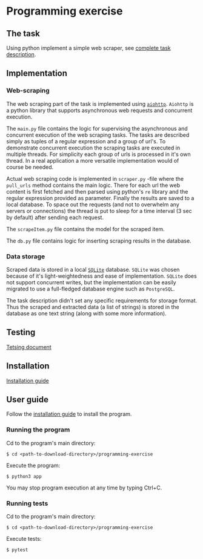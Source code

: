 # Programming exercise

## The task

Using python implement a simple web scraper, see [complete task description](documentation/cand_prog_task.md).

## Implementation

### Web-scraping

The web scraping part of the task is implemented using [```aiohttp```](https://github.com/aio-libs/aiohttp). ```Aiohttp``` is a python library that supports asynchronous web requests and concurrent execution. 

The ```main.py``` file contains the logic for supervising the asynchronous and concurrent execution of the web scraping tasks. The tasks are described simply as tuples of a regular expression and a group of url's. To demonstrate concurrent execution the scraping tasks are executed in multiple threads. For simplicity each group of urls is processed in it's own thread. In a real application a more versatile implementation would of course be needed. 

Actual web scraping code is implemented in ```scraper.py``` -file where the ```pull_urls``` method contains the main logic. There for each url the web content is first fetched and then parsed using python's ```re``` library and the regular expression provided as parameter. Finally the results are saved to a local database. To space out the requests (and not to overwhelm any servers or connections) the thread is put to sleep for a time interval (3 sec by default) after sending each request. 

The ```scrapeItem.py``` file contains the model for the scraped item. 

The ```db.py``` file contains logic for inserting scraping results in the database.

### Data storage

Scraped data is stored in a local [```SQLite```](https://www.sqlite.org/index.html) database. ```SQLite``` was chosen because of it's light-weightedness and ease of implementation. ```SQLite``` does not support concurrent writes, but the implementation can be easily migrated to use a full-fledged database engine such as ```PostgreSQL```.

The task description didn't set any specific requirements for storage format. Thus the scraped and extracted data (a list of strings) is stored in the database as one text string (along with some more information). 

## Testing 

[Tetsing document](documentation/testing.md)

## Installation

[Installation guide](documentation/installation.md)

## User guide

Follow the [installation guide](documentation/installation.md) to install the program. 

### Running the program

Cd to the program's main directory:

    $ cd <path-to-download-directory>/programming-exercise

Execute the program:

    $ python3 app

You may stop program execution at any time by typing Ctrl+C.

### Running tests

Cd to the program's main directory:

    $ cd <path-to-download-directory>/programming-exercise
    
Execute tests:

    $ pytest

